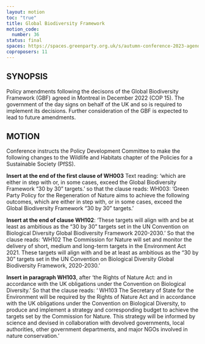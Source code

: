 ```yaml
---
layout: motion
toc: "true"
title: Global Biodiversity Framework
motion_code:
  number: 36
status: final
spaces: https://spaces.greenparty.org.uk/s/autumn-conference-2023-agenda-forum/post/post/view?id=11179
coproposers: 11
---
```

## **SYNOPSIS**

Policy amendments following the decisons of the Global Biodiversity Framework (GBF) agreed in Montreal in December 2022 (COP 15). The government of the day signs on behalf of the UK and so is required to implement its decisions. Further consideration of the GBF is expected to lead to future amendments.

## **MOTION**

Conference instructs the Policy Development Committee to make the following changes to the Wildlife and Habitats chapter of the Policies for a Sustainable Society (PfSS).

**Insert at the end of the first clause of WH003** Text reading: ‘which are either in step with or, in some cases, exceed the Global Biodiversity Framework “30 by 30” targets.’ so that the clause reads: WH003: ‘Green Party Policy for the Regeneration of Nature aims to achieve the following outcomes, which are either in step with, or in some cases, exceed the Global Biodiversity Framework “30 by 30” targets.’

**Insert at the end of clause WH102**: ‘These targets will align with and be at least as ambitious as the “30 by 30” targets set in the UN Convention on Biological Diversity Global Biodiversity Framework 2020-2030.’ So that the clause reads: ‘WH102 The Commission for Nature will set and monitor the delivery of short, medium and long-term targets in the Environment Act 2021. These targets will align with and be at least as ambitious as the “30 by 30” targets set in the UN Convention on Biological Diversity Global Biodiversity Framework, 2020-2030.’

**Insert in paragraph WH103**, after ‘the Rights of Nature Act: and in accordance with the UK obligations under the Convention on Biological Diversity.’ So that the clause reads: ‘ WH103 The Secretary of State for the Environment will be required by the Rights of Nature Act and in accordance with the UK obligations under the Convention on Biological Diversity, to produce and implement a strategy and corresponding budget to achieve the targets set by the Commission for Nature. This strategy will be informed by science and devised in collaboration with devolved governments, local authorities, other government departments, and major NGOs involved in nature conservation.’